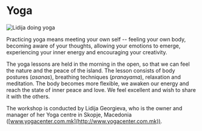 # Yoga

![Lidija doing yoga](/assets/workshops/yoga.jpg)

Practicing yoga means meeting your own self -- feeling your own body, becoming aware of your thoughts, allowing your emotions to emerge, experiencing your inner energy and encouraging your creativity.

The yoga lessons are held in the morning in the open, so that we can feel the nature and the peace of the island. The lesson consists of body postures (*asanas*), breathing techniques (*pranayama*), relaxation and meditation. The body becomes more flexible, we awaken our energy and reach the state of inner peace and love. We feel excellent and wish to share it with the others.

The workshop is conducted by Lidija Georgieva, who is the owner and manager of her Yoga centre in Skopje, Macedonia ([www.yogacenter.com.mk](http://www.yogacenter.com.mk)).
